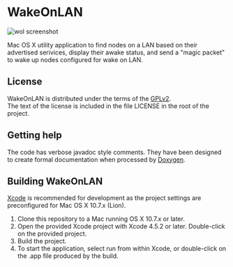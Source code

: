 WakeOnLAN
=========

![wol screenshot](https://github.com/agent-P/WakeOnLAN/raw/master/docs/wol-main-display.png)

Mac OS X utility application to find nodes on a LAN based on their advertised serivices, display their awake status, and send a "magic packet" to wake up nodes configured for wake on LAN.

License
-------

WakeOnLAN is distributed under the terms of the [GPLv2](http://www.gnu.org/licenses/gpl-2.0.html).<br/>
The text of the license is included in the file LICENSE in the root of the project.


Getting help
------------

The code has verbose javadoc style comments. They have been designed to create formal documentation when processed by [Doxygen](http://www.stack.nl/~dimitri/doxygen/index.html).

Building WakeOnLAN
------------------
[Xcode](https://developer.apple.com/xcode/) is recommended for development as the project settings are preconfigured for Mac OS X 10.7.x (Lion).

1. Clone this repository to a Mac running OS X 10.7.x or later.<br/>
2. Open the provided Xcode project with Xcode 4.5.2 or later. Double-click on the provided project.<br/>
3. Build the project.
4. To start the application, select run from within Xcode, or double-click on the .app file produced by the build.   